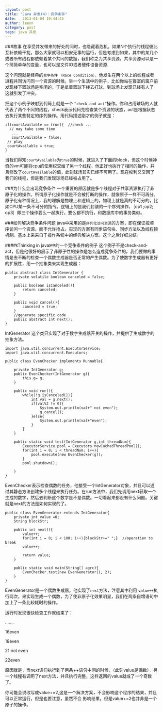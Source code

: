 ```yaml
---
layout: post
title: "Java 并发(4)：竞争条件"
date:   2013-01-04 19:44:45
author: leeon
category: post
tags: java 并发
---
```

###故事
在享受并发带来的好处的同时，也隐藏着危机。如果N个执行的线程彼此互补依赖干扰，那么大家就可以相安无事的运行，但是考虑到如果，其中的某几个或者所有线程都依赖着某个共同的数据，我们称之为共享资源。共享资源可以是一个简简单单的变量，也可以是文件IO或者硬件设备资源.
<!-- break -->
这个问题就是经典的`竞争条件` `（Race Condition）`，他发生在两个以上的线程或者进程共同访问同一个资源的时候。举一个生活中的例子，比如你站在寝室的窗户前发现楼下篮球场是空闲的，于是拿着篮球下楼去打球，到球场上发现已经有人了。这就引发了冲突。

把这个小例子映射到代码上就是一个 `“check-and-act”`操作。你和占用球场的人就代表了两个不同的线程，check表示代码先检查某个资源的状态，act是根据状态去执行某些特定的序列操作。用代码描述刚才的例子就是：


    if(courtAvailable == true){  //check ...
      // may take some time
       ...
       courtAvailable = false;
     // play
     courtAvailable = true;
    }
当我们得知`courtAvailable`为`true`的时候，就进入了下面的block，但这个时候神奇的vm可能将cpu的使用权交给了另一个线程，他正好也执行了相同的操作，并且修改了`courtAvailable`的值，此刻球场其实已经不可用了。现在权利又交回了我们的线程，但是我们发现球场已经被占用了。

###为什么会出现竞争条件
一个重要的原因就是多个线程对于共享资源执行了非原子化的操作。所谓原子化操作就是不会被打断的操作，就像原子一样不可再分。原子化有种情况上，我的理解是物理上和逻辑上的，物理上就是真的不可分的，比如CPU某一条不可分的指令。逻辑上的是我们封装的一个序列操作，｛op1 ;op2; op3｝即三个操作要么一起执行，要么都不执行，和数据库中的事务类似。

###如何解决竞争条件问题
java中采用的是`序列化访问资源`的方案，即在保证按顺序访问一个资源，而不允许抢占。实现的方案有同步语句块、同步方法以及线程锁机制。基本上来来自于操作系统中的经典解决方案。这个之后详细总结。

####《Thinking in java》中的一个竞争条件的例子
这个例子不是check-and-act，但是他很好的展示了非原子性的操作是怎么造成竞争条件的。我们要做的事情是去不断的检查一个偶数生成器是否正常的产生偶数。为了使数字生成器有更好的扩展性，用一个抽象类来实现生成器：

    public abstract class IntGenerator {
        private volatile boolean canceled = false;
 
        public boolean isCanceled(){
            return canceled;
        }
 
        public void cancel(){
            canceled = true;
        }
        //generate specific code
        public abstract int next();
    }
IntGenerator 这个类只实现了对于数字生成器开关的操作，并提供了生成数字的抽象方法。

	import java.util.concurrent.ExecutorService;
	import java.util.concurrent.Executors;
	 
	public class EvenChecker implements Runnable{
	 
	    private IntGenerator g;
	    public EvenChecker(IntGenerator g){
	        this.g= g;
	    }
	 
	    public void run(){
	        while(!g.isCanceled()){
	            int val = g.next();
	            if(val%2 != 0){
	                System.out.println(val+" not even");
	                g.cancel();
	            }else{
	                System.out.println(val+"even");
	            }
	        }
	    }
	 
	    public static void test(IntGenerator g,int threadNum){
	        ExecutorService pool = Executors.newCachedThreadPool();
	        for(int i = 0; i < threadNum; i++){
	            pool.execute(new EvenChecker(g));
	        }
	        pool.shutdown();
	 
	    }
	}

EvenChecker表示检查偶数的任务，他接受一个IntGenerator对象，并且可以通过其静态方法创建多个线程来执行任务。在run方法中，我们先调用next获取一个生成的数字，然后去判断这个数字是不是偶数。一切看起来都没有什么问题。关键就是next的方法是如何实现的了。

	public class EvenGenerator extends IntGenerator{
	    private int value =0;
	    String blockStr;
	 
	    public int next(){
	        value++;
	        for(int i = 0; i < 100; i++){blockStr+=" ";}  //operation to break 
	        value++;
	 
	        return value;
	    }
	 
	    public static void main(String[] agrc){
	        EvenChecker.test(new EvenGenerator(), 2);
	    }
	}
EvenGenerator是一个偶数生成器，他实现了`next`方法，注意其中利用 `value++`执行两次，来实现生成一个偶数，为了使非原子化效果明显，我们在两条自增语句中加上了一条比较耗时的操作。

运行时发现很快检查工作就结束了：

…….

16even

18even

21 not even

22even

原因就是，当next语句执行到了两条++语句中间的时候，（此刻value是偶数），另一个线程有调用了next方法，并且执行完整，这样返回的value就成了一个奇数了。

你可能会说改写成value+=2,这是一个解决方案，不会影响这个程序的结果，并且可以正常运行，但是也要注意，虽然不会 影响结果，但是value+=2也并非是一个原子的操作。
